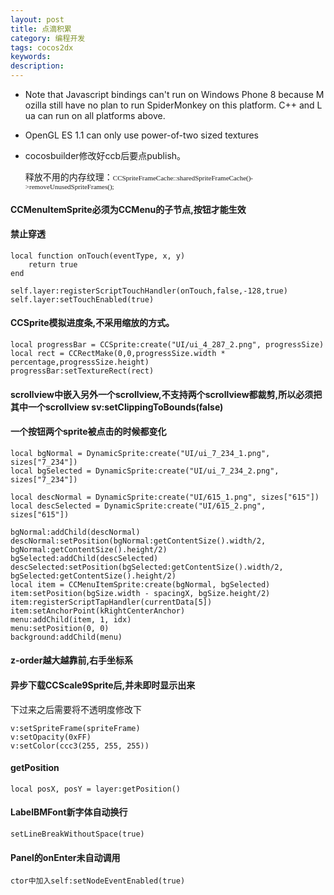 ```yaml
---
layout: post
title: 点滴积累
category: 编程开发
tags: cocos2dx
keywords: 
description: 
---
```


-   Note that Javascript bindings can't run on Windows Phone 8 because Mozilla still have no plan to run SpiderMonkey on this platform. C++ and Lua can run on all platforms above.

-   OpenGL ES 1.1 can only use power-of-two sized textures

-   cocosbuilder修改好ccb后要点publish。

    释放不用的内存纹理：<span
    style="font-family:Menlo;font-size:11px;line-height:normal;">CCSpriteFrameCache::sharedSpriteFrameCache()-\>removeUnusedSpriteFrames();</span>


#### CCMenuItemSprite必须为CCMenu的子节点,按钮才能生效
#### 禁止穿透

```
local function onTouch(eventType, x, y)
	return true
end
	
self.layer:registerScriptTouchHandler(onTouch,false,-128,true)
self.layer:setTouchEnabled(true)
```
#### CCSprite模拟进度条,不采用缩放的方式。

```
local progressBar = CCSprite:create("UI/ui_4_287_2.png", progressSize)
local rect = CCRectMake(0,0,progressSize.width * percentage,progressSize.height)
progressBar:setTextureRect(rect)
```

#### scrollview中嵌入另外一个scrollview,不支持两个scrollview都裁剪,所以必须把其中一个scrollview sv:setClippingToBounds(false)

#### 一个按钮两个sprite被点击的时候都变化
```
local bgNormal = DynamicSprite:create("UI/ui_7_234_1.png", sizes["7_234"])
local bgSelected = DynamicSprite:create("UI/ui_7_234_2.png", sizes["7_234"])
 
local descNormal = DynamicSprite:create("UI/615_1.png", sizes["615"])
local descSelected = DynamicSprite:create("UI/615_2.png", sizes["615"])
 
bgNormal:addChild(descNormal)
descNormal:setPosition(bgNormal:getContentSize().width/2, bgNormal:getContentSize().height/2)
bgSelected:addChild(descSelected)
descSelected:setPosition(bgSelected:getContentSize().width/2, bgSelected:getContentSize().height/2)
local item = CCMenuItemSprite:create(bgNormal, bgSelected)
item:setPosition(bgSize.width - spacingX, bgSize.height/2)
item:registerScriptTapHandler(currentData[5])
item:setAnchorPoint(kRightCenterAnchor)
menu:addChild(item, 1, idx)
menu:setPosition(0, 0)
background:addChild(menu)
```


#### z-order越大越靠前,右手坐标系

#### 异步下载CCScale9Sprite后,并未即时显示出来

下过来之后需要将不透明度修改下

```
v:setSpriteFrame(spriteFrame)
v:setOpacity(0xFF)
v:setColor(ccc3(255, 255, 255))
```

#### getPosition

```
local posX, posY = layer:getPosition()
```

#### LabelBMFont新字体自动换行

```
setLineBreakWithoutSpace(true)
```

#### Panel的onEnter未自动调用

```
ctor中加入self:setNodeEventEnabled(true)
```
